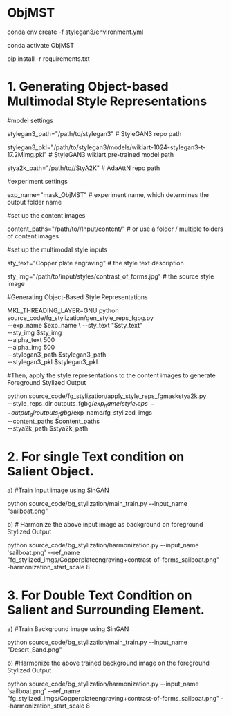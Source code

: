 # ObjMST

conda env create -f stylegan3/environment.yml

conda activate ObjMST

pip install -r requirements.txt

# 1. Generating Object-based Multimodal Style Representations
 
 #model settings
 
stylegan3_path="/path/to/stylegan3" # StyleGAN3 repo path

stylegan3_pkl="/path/to/stylegan3/models/wikiart-1024-stylegan3-t-17.2Mimg.pkl" # StyleGAN3 wikiart pre-trained model path

stya2k_path="/path/to//StyA2K" # AdaAttN repo path


#experiment settings

exp_name="mask_ObjMST" # experiment name, which determines the output folder name


#set up the content images

content_paths="/path/to//Input/content/" # or use a folder / multiple folders of content images


#set up the multimodal style inputs

sty_text="Copper plate engraving" # the style text description

sty_img="/path/to/input/styles/contrast_of_forms.jpg" # the source style image


#Generating Object-Based Style Representations

MKL_THREADING_LAYER=GNU python source_code/fg_stylization/gen_style_reps_fgbg.py \
    --exp_name $exp_name \
    --sty_text "$sty_text" \
    --sty_img $sty_img \
    --alpha_text 500 \
    --alpha_img 500 \
    --stylegan3_path $stylegan3_path \
    --stylegan3_pkl $stylegan3_pkl 
    
#Then, apply the style representations to the content images to generate Foreground Stylized Output

python source_code/fg_stylization/apply_style_reps_fgmaskstya2k.py \
    --style_reps_dir outputs_fgbg/$exp_name/style_reps \
    --output_dir outputs_fgbg/$exp_name/fg_stylized_imgs \
    --content_paths $content_paths \
    --stya2k_path $stya2k_path


# 2. For single Text condition on Salient Object.

a) #Train Input image using SinGAN

python source_code/bg_stylization/main_train.py --input_name "sailboat.png"


b) # Harmonize the above input image as background on foreground Stylized Output

python source_code/bg_stylization/harmonization.py --input_name 'sailboat.png' --ref_name "fg_stylized_imgs/Copperplateengraving+contrast-of-forms_sailboat.png" --harmonization_start_scale 8

# 3. For Double Text Condition on Salient and Surrounding Element.

a) #Train Background image using SinGAN

 python source_code/bg_stylization/main_train.py --input_name "Desert_Sand.png"

b) #Harmonize the above trained background image on the foreground Stylized Output

python source_code/bg_stylization/harmonization.py --input_name 'sailboat.png' --ref_name "fg_stylized_imgs/Copperplateengraving+contrast-of-forms_sailboat.png" --harmonization_start_scale 8

